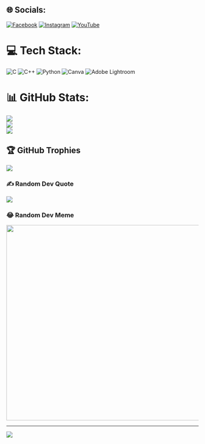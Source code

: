 
## 🌐 Socials:
[![Facebook](https://img.shields.io/badge/Facebook-%231877F2.svg?logo=Facebook&logoColor=white)](https://facebook.com/TranMinhTM7/) [![Instagram](https://img.shields.io/badge/Instagram-%23E4405F.svg?logo=Instagram&logoColor=white)](https://instagram.com/hi___ruok___) [![YouTube](https://img.shields.io/badge/YouTube-%23FF0000.svg?logo=YouTube&logoColor=white)](https://www.youtube.com/@Himakevolution) 

# 💻 Tech Stack:
![C](https://img.shields.io/badge/c-%2300599C.svg?style=for-the-badge&logo=c&logoColor=white) ![C++](https://img.shields.io/badge/c++-%2300599C.svg?style=for-the-badge&logo=c%2B%2B&logoColor=white) ![Python](https://img.shields.io/badge/python-3670A0?style=for-the-badge&logo=python&logoColor=ffdd54) ![Canva](https://img.shields.io/badge/Canva-%2300C4CC.svg?style=for-the-badge&logo=Canva&logoColor=white) ![Adobe Lightroom](https://img.shields.io/badge/Adobe%20Lightroom-31A8FF.svg?style=for-the-badge&logo=Adobe%20Lightroom&logoColor=white)
# 📊 GitHub Stats:
![](https://github-readme-stats.vercel.app/api?username=Minh2k3&theme=dark&hide_border=false&include_all_commits=false&count_private=false)<br/>
![](https://github-readme-streak-stats.herokuapp.com/?user=Minh2k3&theme=dark&hide_border=false)<br/>
![](https://github-readme-stats.vercel.app/api/top-langs/?username=Minh2k3&theme=dark&hide_border=false&include_all_commits=false&count_private=false&layout=compact)

## 🏆 GitHub Trophies
![](https://github-profile-trophy.vercel.app/?username=Minh2k3&theme=radical&no-frame=false&no-bg=true&margin-w=4)

### ✍️ Random Dev Quote
![](https://quotes-github-readme.vercel.app/api?type=horizontal&theme=radical)

### 😂 Random Dev Meme
<img src="https://random-memer.herokuapp.com/" width="512px"/>

---
[![](https://visitcount.itsvg.in/api?id=Minh2k3&icon=0&color=0)](https://visitcount.itsvg.in)
